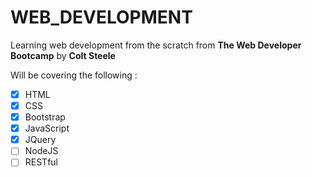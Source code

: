 # WEB_DEVELOPMENT
Learning web development from the scratch from __The Web Developer Bootcamp__ by __Colt Steele__

Will be covering the following :
- [x] HTML
- [x] CSS
- [x] Bootstrap
- [x] JavaScript
- [x] JQuery
- [ ] NodeJS
- [ ] RESTful
